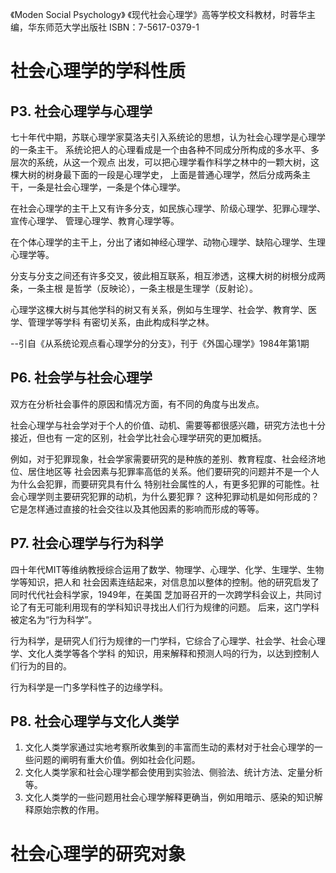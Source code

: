 
《Moden Social Psychology》
《现代社会心理学》高等学校文科教材，时蓉华主编，华东师范大学出版社 ISBN：7-5617-0379-1


# 社会心理学的学科性质

## P3. 社会心理学与心理学

七十年代中期，苏联心理学家莫洛夫引入系统论的思想，认为社会心理学是心理学的一条主干。
系统论把人的心理看成是一个由各种不同成分所构成的多水平、多层次的系统，从这一个观点
出发，可以把心理学看作科学之林中的一颗大树，这棵大树的树身最下面的一段是心理学史，
上面是普通心理学，然后分成两条主干，一条是社会心理学，一条是个体心理学。

在社会心理学的主干上又有许多分支，如民族心理学、阶级心理学、犯罪心理学、宣传心理学、
管理心理学、教育心理学等。

在个体心理学的主干上，分出了诸如神经心理学、动物心理学、缺陷心理学、生理心理学等。

分支与分支之间还有许多交叉，彼此相互联系，相互渗透，这棵大树的树根分成两条，一条主根
是哲学（反映论），一条主根是生理学（反射论）。

心理学这棵大树与其他学科的树又有关系，例如与生理学、社会学、教育学、医学、管理学等学科
有密切关系，由此构成科学之林。

--引自《从系统论观点看心理学分的分支》，刊于《外国心理学》1984年第1期

## P6. 社会学与社会心理学

双方在分析社会事件的原因和情况方面，有不同的角度与出发点。

社会心理学与社会学对于个人的价值、动机、需要等都很感兴趣，研究方法也十分接近，但也有
一定的区别，社会学比社会心理学研究的更加概括。

例如，对于犯罪现象，社会学家需要研究的是种族的差别、教育程度、社会经济地位、居住地区等
社会因素与犯罪率高低的关系。他们要研究的问题并不是一个人为什么会犯罪，而要研究具有什么
特别社会属性的人，有更多犯罪的可能性。社会心理学则主要研究犯罪的动机，为什么要犯罪？
这种犯罪动机是如何形成的？它是怎样通过直接的社会交往以及其他因素的影响而形成的等等。

## P7. 社会心理学与行为科学

四十年代MIT等维纳教授综合运用了数学、物理学、心理学、化学、生理学、生物学等知识，把人和
社会因素连结起来，对信息加以整体的控制。他的研究启发了同时代代社会科学家，1949年，在美国
芝加哥召开的一次跨学科会议上，共同讨论了有无可能利用现有的学科知识寻找出人们行为规律的问题。
后来，这门学科被定名为“行为科学”。


行为科学，是研究人们行为规律的一门学科，它综合了心理学、社会学、社会心理学、文化人类学等各个学科
的知识，用来解释和预测人吗的行为，以达到控制人们行为的目的。

行为科学是一门多学科性子的边缘学科。

## P8. 社会心理学与文化人类学

1. 文化人类学家通过实地考察所收集到的丰富而生动的素材对于社会心理学的一些问题的阐明有重大价值。例如社会化问题。
2. 文化人类学家和社会心理学都会使用到实验法、侧验法、统计方法、定量分析等。
3. 文化人类学的一些问题用社会心理学解释更确当，例如用暗示、感染的知识解释原始宗教的作用。

# 社会心理学的研究对象





